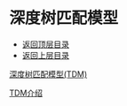 # 深度树匹配模型

* [返回顶层目录](../../../SUMMARY.md)
* [返回上层目录](../industry-application.md)



[深度树匹配模型(TDM)](https://github.com/alibaba/x-deeplearning/wiki/%E6%B7%B1%E5%BA%A6%E6%A0%91%E5%8C%B9%E9%85%8D%E6%A8%A1%E5%9E%8B(TDM))

[TDM介绍](http://d0evi1.com/tdm/)









